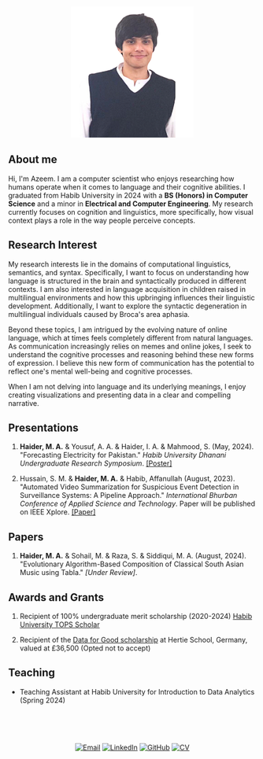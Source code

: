 <p align="center">
  <img src="Azeem.jpg" alt="Profile Picture" width="250">
</p>

## About me

Hi, I'm Azeem. I am a computer scientist who enjoys researching how humans operate when it comes to language and their cognitive abilities. I graduated from Habib University in 2024 with a **BS (Honors) in Computer Science** and a minor in **Electrical and Computer Engineering**. My research currently focuses on cognition and linguistics, more specifically, how visual context plays a role in the way people perceive concepts.

## Research Interest

My research interests lie in the domains of computational linguistics, semantics, and syntax. Specifically, I want to focus on understanding how language is structured in the brain and syntactically produced in different contexts. I am also interested in language acquisition in children raised in multilingual environments and how this upbringing influences their linguistic development. Additionally, I want to explore the syntactic degeneration in multilingual individuals caused by Broca's area aphasia.

Beyond these topics, I am intrigued by the evolving nature of online language, which at times feels completely different from natural languages. As communication increasingly relies on memes and online jokes, I seek to understand the cognitive processes and reasoning behind these new forms of expression. I believe this new form of communication has the potential to reflect one's mental well-being and cognitive processes.

When I am not delving into language and its underlying meanings, I enjoy creating visualizations and presenting data in a clear and compelling narrative.

## Presentations

1. **Haider, M. A.** & Yousuf, A. A. & Haider, I. A. & Mahmood, S. (May, 2024). "Forecasting Electricity for Pakistan." *Habib University Dhanani Undergraduate Research Symposium*. [[Poster]](https://drive.google.com/file/d/1_Skc__z9kV9kZbt7JCCWqxnovz6k2ltD/view?usp=sharing)

2. Hussain, S. M. & **Haider, M. A.** & Habib, Affanullah (August, 2023). "Automated Video Summarization for Suspicious Event Detection in Surveillance Systems: A Pipeline Approach." *International Bhurban Conference of Applied Science and Technology*. Paper will be published on IEEE Xplore. [[Paper]](https://drive.google.com/file/d/1jjZel8WgHdKBBNHmhf3zk_vZT2q8ZVp_/view?usp=sharing)


## Papers

1. **Haider, M. A.** & Sohail, M. & Raza, S. & Siddiqui, M. A. (August, 2024). "Evolutionary Algorithm-Based Composition of Classical South Asian Music using Tabla." *[Under Review]*.

## Awards and Grants

1. Recipient of 100% undergraduate merit scholarship (2020-2024) [Habib University TOPS Scholar](https://habib.edu.pk/admissions/hutops/)

2. Recipient of the [Data for Good scholarship](https://www.hertie-school.org/en/study/data-for-good-scholarship) at Hertie School, Germany, valued at £36,500 (Opted not to accept)

## Teaching

- Teaching Assistant at Habib University for Introduction to Data Analytics (Spring 2024)

<br><br><br>

<p align="center">
  <a href="mailto:haiderazeem27@gmail.com"><img src="https://img.shields.io/badge/Email-haiderazeem27%40gmail.com-blue" alt="Email"></a>
  <a href="https://www.linkedin.com/in/muhammad-azeem-haider" target="_blank"><img src="https://img.shields.io/badge/LinkedIn-M.%20Azeem%20Haider-blue?logo=linkedin" alt="LinkedIn"></a>
  <a href="https://github.com/muhammadazeemhaider" target="_blank"><img src="https://img.shields.io/badge/GitHub-muhammadazeemhaider-black?logo=github" alt="GitHub"></a>
  <a href="https://drive.google.com/file/d/1oNtSAXRflM3w3z5oduQdvvi6odybxqBO/view?usp=sharing" target="_blank"><img src="https://img.shields.io/badge/CV-View%20CV-green?logo=googledrive" alt="CV"></a>
</p>
